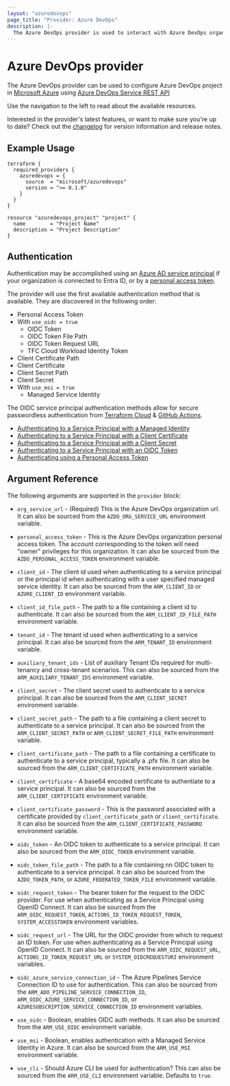 ```yaml
---
layout: "azuredevops"
page_title: "Provider: Azure DevOps"
description: |-
  The Azure DevOps provider is used to interact with Azure DevOps organization resources.
---
```


# Azure DevOps provider

The Azure DevOps provider can be used to configure Azure DevOps project in [Microsoft Azure](https://azure.microsoft.com/en-us/) using [Azure DevOps Service REST API](https://docs.microsoft.com/en-us/rest/api/azure/devops/?view=azure-devops-rest-7.0)

Use the navigation to the left to read about the available resources.

Interested in the provider's latest features, or want to make sure you're up to date? Check out the [changelog](https://github.com/microsoft/terraform-provider-azuredevops/blob/master/CHANGELOG.md) for version information and release notes.

## Example Usage

```hcl
terraform {
  required_providers {
    azuredevops = {
      source  = "microsoft/azuredevops"
      version = ">= 0.1.0"
    }
  }
}

resource "azuredevops_project" "project" {
  name        = "Project Name"
  description = "Project Description"
}
```

## Authentication

Authentication may be accomplished using an [Azure AD service principal](https://learn.microsoft.com/en-us/azure/devops/integrate/get-started/authentication/service-principal-managed-identity) if your organization is connected to Entra ID, or by a [personal access token](https://learn.microsoft.com/en-us/azure/devops/organizations/accounts/use-personal-access-tokens-to-authenticate).

The provider will use the first available authentication method that is available. They are discovered in the following order:

* Personal Access Token
* With `use_oidc = true`
  * OIDC Token
  * OIDC Token File Path
  * OIDC Token Request URL
  * TFC Cloud Workload Identity Token
* Client Certificate Path
* Client Certificate
* Client Secret Path
* Client Secret
* With `use_msi = true`
  * Managed Service Identity

The OIDC service principal authentication methods allow for secure passwordless authentication from [Terraform Cloud](https://developer.hashicorp.com/terraform/cloud-docs/workspaces/dynamic-provider-credentials) & [GitHub Actions](https://docs.github.com/en/actions/deployment/security-hardening-your-deployments/about-security-hardening-with-openid-connect).

* [Authenticating to a Service Principal with a Managed Identity](guides/authenticating_managed_identity.html)
* [Authenticating to a Service Principal with a Client Certificate](guides/authenticating_service_principal_using_a_client_certificate.html)
* [Authenticating to a Service Principal with a Client Secret](guides/authenticating_service_principal_using_a_client_secret.html)
* [Authenticating to a Service Principal with an OIDC Token](guides/authenticating_service_principal_using_an_oidc_token.html)
* [Authenticating using a Personal Access Token](guides/authenticating_using_the_personal_access_token.html)

## Argument Reference

The following arguments are supported in the `provider` block:

- `org_service_url` - (Required) This is the Azure DevOps organization url. It can also be
  sourced from the `AZDO_ORG_SERVICE_URL` environment variable.

- `personal_access_token` - This is the Azure DevOps organization personal access
  token. The account corresponding to the token will need "owner" privileges for this
  organization. It can also be sourced from the `AZDO_PERSONAL_ACCESS_TOKEN` environment variable.

- `client_id` - The client id used when authenticating to a service principal or the principal id when
authenticating with a user specified managed service identity. It can also be sourced from
the `ARM_CLIENT_ID` or `AZURE_CLIENT_ID` environment variable.

- `client_id_file_path` - The path to a file containing a client id to authenticate. It can also be sourced from the `ARM_CLIENT_ID_FILE_PATH` environment variable.

- `tenant_id` - The tenant id used when authenticating to a service principal.
It can also be sourced from the `ARM_TENANT_ID` environment variable.

- `auxiliary_tenant_ids` - List of auxiliary Tenant IDs required for multi-tenancy and cross-tenant scenarios. This can also be sourced from the `ARM_AUXILIARY_TENANT_IDS` environment variable.

- `client_secret` - The client secret used to authenticate to a service principal.
It can also be sourced from the `ARM_CLIENT_SECRET` environment variable.

- `client_secret_path` - The path to a file containing a client secret to authenticate to a service principal.
It can also be sourced from the `ARM_CLIENT_SECRET_PATH` or `ARM_CLIENT_SECRET_FILE_PATH` environment variable.

- `client_certificate_path` - The path to a file containing a certificate to authenticate to a service
principal, typically a .pfx file.
It can also be sourced from the `ARM_CLIENT_CERTIFICATE_PATH` environment variable.

- `client_certificate` - A base64 encoded certificate to authentiate to a service principal.
It can also be sourced from the `ARM_CLIENT_CERTIFICATE` environment variable.

- `client_certificate_password` - This is the password associated with a certificate provided
by `client_certificate_path` or `client_certificate`. It can also be sourced
from the `ARM_CLIENT_CERTIFICATE_PASSWORD` environment variable.

- `oidc_token` - An OIDC token to authenticate to a service principal.
It can also be sourced from the `ARM_OIDC_TOKEN` environment variable.

- `oidc_token_file_path` - The path to a file containing nn OIDC token to authenticate to a service principal.
It can also be sourced from the `AZDO_TOKEN_PATH`, or `AZURE_FEDERATED_TOKEN_FILE` environment variable.

- `oidc_request_token` - The bearer token for the request to the OIDC provider. For use when authenticating as a Service Principal using OpenID Connect.
It can also be sourced from the `ARM_OIDC_REQUEST_TOKEN`, `ACTIONS_ID_TOKEN_REQUEST_TOKEN`, `SYSTEM_ACCESSTOKEN` environment variables.

- `oidc_request_url` - The URL for the OIDC provider from which to request an ID token. For use when authenticating as a Service Principal using OpenID Connect.
It can also be sourced from the `ARM_OIDC_REQUEST_URL`, `ACTIONS_ID_TOKEN_REQUEST_URL` or `SYSTEM_OIDCREQUESTURI` environment variables.

- `oidc_azure_service_connection_id` - The Azure Pipelines Service Connection ID to use for authentication. This can also be sourced from the `ARM_ADO_PIPELINE_SERVICE_CONNECTION_ID`, `ARM_OIDC_AZURE_SERVICE_CONNECTION_ID`, or `AZURESUBSCRIPTION_SERVICE_CONNECTION_ID` environment variables.

- `use_oidc` - Boolean, enables OIDC auth methods. It can also be sourced from the `ARM_USE_OIDC` environment variable.

- `use_msi` - Boolean, enables authentication with a Managed Service Identity in Azure. It can also be sourced from the `ARM_USE_MSI` environment variable.

- `use_cli` - Should Azure CLI be used for authentication? This can also be sourced from the `ARM_USE_CLI` environment variable. Defaults to `true`.
